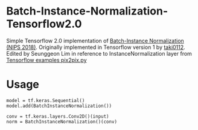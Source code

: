 # Batch-Instance-Normalization-Tensorflow2.0
Simple Tensorflow 2.0 implementation of [Batch-Instance Normalization (NIPS 2018)](https://arxiv.org/abs/1805.07925).
Originally implemented in Tensorflow version 1 by [taki0112](https://github.com/taki0112/Batch_Instance_Normalization-Tensorflow).
Edited by Seunggeon Lim in reference to InstanceNormalization layer from [Tensorflow examples pix2pix.py](https://github.com/tensorflow/examples/blob/master/tensorflow_examples/models/pix2pix/pix2pix.py)

# Usage
```
model = tf.keras.Sequential()
model.add(BatchInstanceNormalization())
```
```
conv = tf.keras.layers.Conv2D()(input)
norm = BatchInstanceNormalization()(conv)
```
